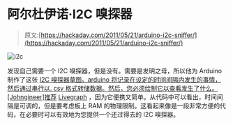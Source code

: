 # 阿尔杜伊诺·I2C 嗅探器

> 原文:[https://hackaday.com/2011/05/21/arduino-i2c-sniffer/](https://hackaday.com/2011/05/21/arduino-i2c-sniffer/)

![](../Images/b1234f82b93f3c313cf85936e8cb1be4.png "i2c")

发现自己需要一个 I2C 嗅探器，但是没有。需要是发明之母，所以他为 Arduino 制作了这张 [I2C 嗅探器草图。arduino 将记录在设定的时间间隔内发生的事情，然后通过串行以. csv 格式转储数据。然后，您必须绘制它以查看发生了什么。[Johngineer]推荐](http://www.johngineer.com/blog/?p=455) [Livegraph](http://www.live-graph.org/) ，因为它便携又简单。从代码中可以看出，时间间隔是可调的，但是要考虑板上 RAM 的物理限制。这看起来像是一段非常方便的代码，在必要时可以有效地为您提供一个还过得去的 I2C 嗅探器。